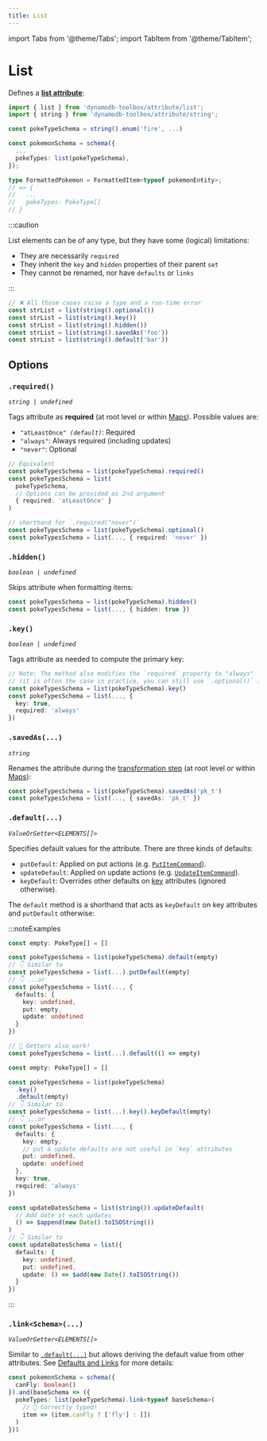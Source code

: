 ```yaml
---
title: List
---
```


import Tabs from '@theme/Tabs';
import TabItem from '@theme/TabItem';

# List

Defines a [**list attribute**](https://docs.aws.amazon.com/amazondynamodb/latest/developerguide/HowItWorks.NamingRulesDataTypes.html#HowItWorks.DataTypes):

```ts
import { list } from 'dynamodb-toolbox/attribute/list';
import { string } from 'dynamodb-toolbox/attribute/string';

const pokeTypeSchema = string().enum('fire', ...)

const pokemonSchema = schema({
  ...
  pokeTypes: list(pokeTypeSchema),
});

type FormattedPokemon = FormattedItem<typeof pokemonEntity>;
// => {
//   ...
//   pokeTypes: PokeType[]
// }
```

:::caution

List elements can be of any type, but they have some (logical) limitations:

- They are necessarily `required`
- They inherit the `key` and `hidden` properties of their parent `set`
- They cannot be renamed, nor have `defaults` or `links`

:::

```ts
// ❌ All those cases raise a type and a run-time error
const strList = list(string().optional())
const strList = list(string().key())
const strList = list(string().hidden())
const strList = list(string().savedAs('foo'))
const strList = list(string().default('bar'))
```

## Options

### `.required()`

<p style={{ marginTop: '-15px' }}><i><code>string | undefined</code></i></p>

Tags attribute as **required** (at root level or within [Maps](./8-maps.md)). Possible values are:

- <code>"atLeastOnce" <i>(default)</i></code>: Required
- `"always"`: Always required (including updates)
- `"never"`: Optional

```ts
// Equivalent
const pokeTypesSchema = list(pokeTypeSchema).required()
const pokeTypesSchema = list(
  pokeTypeSchema,
  // Options can be provided as 2nd argument
  { required: 'atLeastOnce' }
)

// shorthand for `.required("never")`
const pokeTypesSchema = list(pokeTypeSchema).optional()
const pokeTypesSchema = list(..., { required: 'never' })
```

### `.hidden()`

<p style={{ marginTop: '-15px' }}><i><code>boolean | undefined</code></i></p>

Skips attribute when formatting items:

```ts
const pokeTypesSchema = list(pokeTypeSchema).hidden()
const pokeTypesSchema = list(..., { hidden: true })
```

### `.key()`

<p style={{ marginTop: '-15px' }}><i><code>boolean | undefined</code></i></p>

Tags attribute as needed to compute the primary key:

```ts
// Note: The method also modifies the `required` property to "always"
// (it is often the case in practice, you can still use `.optional()` if needed)
const pokeTypesSchema = list(pokeTypeSchema).key()
const pokeTypesSchema = list(..., {
  key: true,
  required: 'always'
})
```

### `.savedAs(...)`

<p style={{ marginTop: '-15px' }}><i><code>string</code></i></p>

Renames the attribute during the [transformation step](../4-schemas/4-actions/1-parse.md) (at root level or within [Maps](./8-maps.md)):

```ts
const pokeTypesSchema = list(pokeTypeSchema).savedAs('pk_t')
const pokeTypesSchema = list(..., { savedAs: 'pk_t' })
```

### `.default(...)`

<p style={{ marginTop: '-15px' }}><i><code>ValueOrGetter&lt;ELEMENTS[]&gt;</code></i></p>

Specifies default values for the attribute. There are three kinds of defaults:

- `putDefault`: Applied on put actions (e.g. [`PutItemCommand`](../3-entities/3-actions/2-put-item/index.md)).
- `updateDefault`: Applied on update actions (e.g. [`UpdateItemCommand`](../3-entities/3-actions/3-update-item/index.md)).
- `keyDefault`: Overrides other defaults on [key](#key) attributes (ignored otherwise).

The `default` method is a shorthand that acts as `keyDefault` on key attributes and `putDefault` otherwise:

:::noteExamples

<Tabs>
<TabItem value="put" label="Put">

```ts
const empty: PokeType[] = []

const pokeTypesSchema = list(pokeTypeSchema).default(empty)
// 👇 Similar to
const pokeTypesSchema = list(...).putDefault(empty)
// 👇 ...or
const pokeTypesSchema = list(..., {
  defaults: {
    key: undefined,
    put: empty,
    update: undefined
  }
})

// 🙌 Getters also work!
const pokeTypesSchema = list(...).default(() => empty)
```

</TabItem>
<TabItem value="key" label="Key">

```ts
const empty: PokeType[] = []

const pokeTypesSchema = list(pokeTypeSchema)
  .key()
  .default(empty)
// 👇 Similar to
const pokeTypesSchema = list(...).key().keyDefault(empty)
// 👇 ...or
const pokeTypesSchema = list(..., {
  defaults: {
    key: empty,
    // put & update defaults are not useful in `key` attributes
    put: undefined,
    update: undefined
  },
  key: true,
  required: 'always'
})
```

</TabItem>
<TabItem value="update" label="Update">

```ts
const updateDatesSchema = list(string()).updateDefault(
  // Add date at each updates
  () => $append(new Date().toISOString())
)
// 👇 Similar to
const updateDatesSchema = list({
  defaults: {
    key: undefined,
    put: undefined,
    update: () => $add(new Date().toISOString())
  }
})
```

</TabItem>
</Tabs>

:::

### `.link<Schema>(...)`

<p style={{ marginTop: '-15px' }}><i><code>ValueOrGetter&lt;ELEMENTS[]&gt;</code></i></p>

Similar to [`.default(...)`](#default) but allows deriving the default value from other attributes. See [Defaults and Links](../4-schemas/3-defaults-and-links/index.md) for more details:

```ts
const pokemonSchema = schema({
  canFly: boolean()
}).and(baseSchema => ({
  pokeTypes: list(pokeTypeSchema).link<typeof baseSchema>(
    // 🙌 Correctly typed!
    item => (item.canFly ? ['fly'] : [])
  )
}))
```
